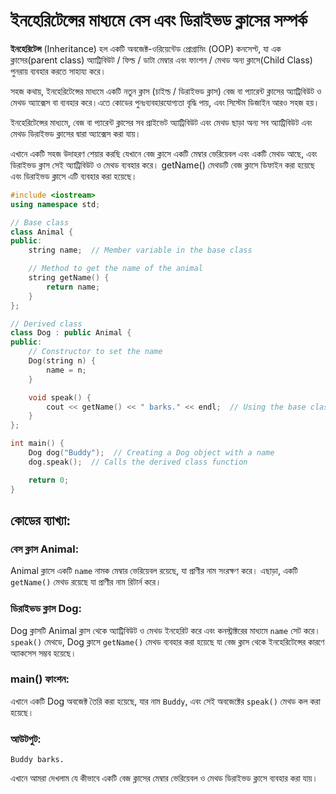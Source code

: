 # ইনহেরিটেন্সের মাধ্যমে বেস এবং ডিরাইভড ক্লাসের সম্পর্ক

**ইনহেরিটেন্স** (Inheritance) হল একটি অবজেক্ট-ওরিয়েন্টেড প্রোগ্রামিং (OOP) কনসেপ্ট, যা এক ক্লাসের(parent class) অ্যাট্রিবিউট / ফিল্ড / ডাটা মেম্বার এবং ফাংশন / মেথড অন্য ক্লাসে(Child Class) পুনরায় ব্যবহার করতে সাহায্য করে।

সহজ কথায়, ইনহেরিটেন্সের মাধ্যমে একটি নতুন ক্লাস (চাইল্ড / ডিরাইভড ক্লাস) বেজ বা প্যারেন্ট ক্লাসের অ্যাট্রিবিউট ও মেথড অ্যাক্সেস বা ব্যবহার করে।এতে কোডের পুনঃব্যবহারযোগ্যতা বৃদ্ধি পায়, এবং সিস্টেম ডিজাইন আরও সহজ হয়।

ইনহেরিটেন্সের মাধ্যমে, বেজ বা প্যারেন্ট ক্লাসের সব প্রাইভেট অ্যাট্রিবিউট এবং মেথড ছাড়া অন্য সব অ্যাট্রিবিউট এবং মেথড ডিরাইভড ক্লাসের দ্বারা অ্যাক্সেস করা যায়।

এখানে একটি সহজ উদাহরণ শেয়ার করছি যেখানে বেজ ক্লাসে একটি মেম্বার ভেরিয়েবল এবং একটি মেথড আছে, এবং ডিরাইভড ক্লাস সেই অ্যাট্রিবিউট ও মেথড ব্যবহার করে। getName() মেথডটি বেজ ক্লাসে ডিফাইন করা হয়েছে এবং ডিরাইভড ক্লাসে এটি ব্যবহার করা হয়েছে।

```cpp
#include <iostream>
using namespace std;

// Base class
class Animal {
public:
    string name;  // Member variable in the base class

    // Method to get the name of the animal
    string getName() {
        return name;
    }
};

// Derived class
class Dog : public Animal {
public:
    // Constructor to set the name
    Dog(string n) {
        name = n;
    }

    void speak() {
        cout << getName() << " barks." << endl;  // Using the base class method
    }
};

int main() {
    Dog dog("Buddy");  // Creating a Dog object with a name
    dog.speak();  // Calls the derived class function

    return 0;
}
```

## কোডের ব্যাখ্যা:

### বেস ক্লাস Animal:
Animal ক্লাসে একটি `name` নামক মেম্বার ভেরিয়েবল রয়েছে, যা প্রাণীর নাম সংরক্ষণ করে। এছাড়া, একটি `getName()` মেথড রয়েছে যা প্রাণীর নাম রিটার্ন করে।

### ডিরাইভড ক্লাস Dog:
Dog ক্লাসটি Animal ক্লাস থেকে অ্যাট্রিবিউট ও মেথড ইনহেরিট করে এবং কনস্ট্রাক্টরের মাধ্যমে `name` সেট করে। `speak()` মেথডে, Dog ক্লাসে `getName()` মেথড ব্যবহার করা হয়েছে যা বেজ ক্লাস থেকে ইনহেরিটেন্সের কারণে অ্যাকসেস সম্ভব হয়েছে।

### main() ফাংশন:
এখানে একটি Dog অবজেক্ট তৈরি করা হয়েছে, যার নাম `Buddy`, এবং সেই অবজেক্টের `speak()` মেথড কল করা হয়েছে।

### আউটপুট:
```
Buddy barks.
```
এখানে আমরা দেখলাম যে কীভাবে একটি বেজ ক্লাসের মেম্বার ভেরিয়েবল ও মেথড ডিরাইভড ক্লাসে ব্যবহার করা যায়।
